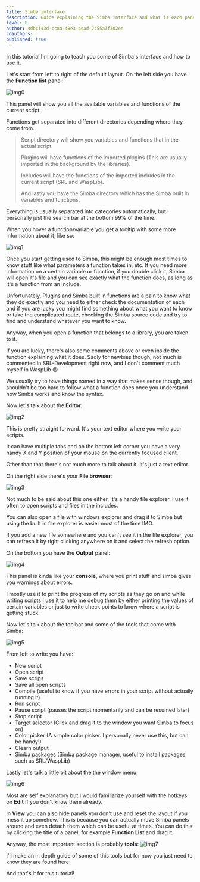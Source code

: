 ```yaml
---
title: Simba interface
description: Guide explaining the Simba interface and what is each panel
level: 0
author: 4dbcf43d-cc8a-48e3-aead-2c55a3f302ee
coauthors: 
published: true
---
```


In this tutorial I'm going to teach you some of Simba's interface and how to use it.

Let's start from left to right of the default layout.
On the left side you have the **Function list** panel:

![img0](https://enqlpchobniylwpsjcqc.supabase.co/storage/v1/object/public/imgs/posts/6/img0.png)

This panel will show you all the available variables and functions of the current script.

Functions get separated into different directories depending where they come from.

> Script directory will show you variables and functions that in the actual script.
>
> Plugins will have functions of the imported plugins (This are usually imported in the background by the libraries).
>
> Includes will have the functions of the imported includes in the current script (SRL and WaspLib).
>
> And lastly you have the Simba directory which has the Simba built in variables and functions.

Everything is usually separated into categories automatically, but I personally just the search bar at the bottom 99% of the time.

When you hover a function/variable you get a tooltip with some more information about it, like so:

![img1](https://enqlpchobniylwpsjcqc.supabase.co/storage/v1/object/public/imgs/posts/6/img1.png)

Once you start getting used to Simba, this might be enough most times to know stuff like what parameters a function takes in, etc.
If you need more information on a certain variable or function, if you double click it, Simba will open it's file and you can see exactly what the function does, as long as it's a function from an Include.

Unfortunately, Plugins and Simba built in functions are a pain to know what they do exactly and you need to either check the documentation of each and if you are lucky you might find something about what you want to know or take the complicated route, checking the Simba source code and try to find and understand whatever you want to know.

Anyway, when you open a function that belongs to a library, you are taken to it.

If you are lucky, there's also some comments above or even inside the function explaining what it does.
Sadly for newbies though, not much is commented in SRL-Development right now, and I don't comment much myself in WaspLib 😆

We usually try to have things named in a way that makes sense though, and shouldn't be too hard to follow what a function does once you understand how Simba works and know the syntax.

Now let's talk about the **Editor**:

![img2](https://enqlpchobniylwpsjcqc.supabase.co/storage/v1/object/public/imgs/posts/6/img2.png)

This is pretty straight forward.
It's your text editor where you write your scripts.

It can have multiple tabs and on the bottom left corner you have a very handy X and Y position of your mouse on the currently focused client.

Other than that there's not much more to talk about it. It's just a text editor.

On the right side there's your **File browser**:

![img3](https://enqlpchobniylwpsjcqc.supabase.co/storage/v1/object/public/imgs/posts/6/img3.png)

Not much to be said about this one either. It's a handy file explorer.
I use it often to open scripts and files in the includes.

You can also open a file with windows explorer and drag it to Simba but using the built in file explorer is easier most of the time IMO.

If you add a new file somewhere and you can't see it in the file explorer, you can refresh it by right clicking anywhere on it and select the refresh option.

On the bottom you have the **Output** panel:

![img4](https://enqlpchobniylwpsjcqc.supabase.co/storage/v1/object/public/imgs/posts/6/img4.png)

This panel is kinda like your **console**, where you print stuff and simba gives you warnings about errors.

I mostly use it to print the progress of my scripts as they go on and while writing scripts I use it to help me debug them by either printing the values of certain variables or just to write check points to know where a script is getting stuck.

Now let's talk about the toolbar and some of the tools that come with Simba:

![img5](https://enqlpchobniylwpsjcqc.supabase.co/storage/v1/object/public/imgs/posts/6/img5.png)

From left to write you have:

- New script
- Open script
- Save scrips
- Save all open scripts
- Compile (useful to know if you have errors in your script without actually running it)
- Run script
- Pause script (pauses the script momentarily and can be resumed later)
- Stop script
- Target selector (Click and drag it to the window you want Simba to focus on)
- Color picker (A simple color picker. I personally never use this, but can be handy!)
- Clearn output
- Simba packages (Simba package manager, useful to install packages such as SRL/WaspLib)

Lastly let's talk a little bit about the the window menu:

![img6](https://enqlpchobniylwpsjcqc.supabase.co/storage/v1/object/public/imgs/posts/6/img6.png)

Most are self explanatory but I would familiarize yourself with the hotkeys on **Edit** if you don't know them already.

In **View** you can also hide panels you don't use and reset the layout if you mess it up somehow.
This is because you can actually move Simba panels around and even detach them which can be useful at times. You can do this by clicking the title of a panel, for example **Function List** and drag it.

Anyway, the most important section is probably **tools**:
![img7](https://enqlpchobniylwpsjcqc.supabase.co/storage/v1/object/public/imgs/posts/6/img7.png)

I'll make an in depth guide of some of this tools but for now you just need to know they are found here.

And that's it for this tutorial!